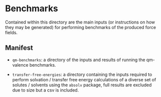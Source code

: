 # Benchmarks

Contained within this directory are the main inputs (or instructions on how they may be generated)
for performing benchmarks of the produced force fields.

## Manifest

- `qm-benchmarks`: a directory  of the inputs and results of running the qm-valence benchmarks.

- `transfer-free-energies`: a directory containing the inputs required to perform solvation / transfer free energy
  calculations of a diverse set of solutes / solvents using the `absolv` package, full results are excluded due to size but a csv is included.

